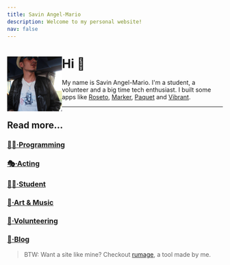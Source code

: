 ```yaml
---
title: Savin Angel-Mario
description: Welcome to my personal website!
nav: false
---
```


<div>
<img
	src="/static/profile.png"
	width="128"
	height="128"
	align="left"
/>

# Hi 👋

My name is Savin Angel-Mario. 
I'm a student, a volunteer and a big time tech enthusiast.
I built some apps like [Roseto](https://roseto.space), [Marker](https://marker.angelmario.eu), [Paquet](https://paquet.app) and [Vibrant](https://vibrant.angelmario.eu).

******

</div>

## Read more...

### [👨‍💻&middot;Programming](/programming)
### [🎭&middot;Acting](/acting)
### [🧑‍🎓&middot;Student](/student)
### [🎨&middot;Art & Music](/art-and-music)
### [🙋&middot;Volunteering](/volunteering)
### [📄&middot;Blog](/blog)

> BTW: Want a site like mine? Checkout [rumage](https://github.com/notangelmario/rumage), 
> a tool made by me.
